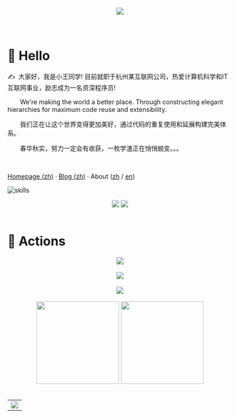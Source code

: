 <!-- 动态打字效果 -->

<h1 align="center">
  <a href="https://sunguoqi.com/">
    <img src="https://readme-typing-svg.herokuapp.com/?lines=Hello%2C%20World!;小王同学祝您今天愉快!&center=true&size=27">
  </a>
</h1>
<br/>

# 🙋 Hello

<p>✍️&nbsp;&nbsp;大家好，我是小王同学! 目前就职于杭州某互联网公司，热爱计算机科学和IT互联网事业，励志成为一名资深程序员!</p>
<p>&emsp;&emsp;We're making the world a better place. Through constructing elegant hierarchies for maximum code reuse and extensibility.</p>
<p>&emsp;&emsp;我们正在让这个世界变得更加美好，通过代码的重复使用和延展构建完美体系。</p>
<p>&emsp;&emsp;春华秋实，努力一定会有收获，一枚学渣正在悄悄蜕变。。。</p>

<br/>

[Homepage (zh)](https://kpretty.tech) · [Blog (zh)](https://kpretty.tech) · About ([zh](https://kpretty.tech/s/about) / [en](https://kpretty.tech/s/about))

![skills](https://skillicons.dev/icons?i=bash,gcp,gradle,docker,idea,solidity,jenkins,git,github,html,maven,linux,md,mongodb,mysql,nginx,ps,postgres,linkedin,kubernetes,py,raspberrypi,java,redis,regex,prometheus,stackoverflow,rust,go,vscode,matlab,scala,graphql)


<!-- 比较好的开源项目卡片 -->

<div align="center">
<a href="https://github.com/apache/flink">
  <img src="https://github-readme-stats.vercel.app/api/pin/?username=apache&repo=flink&theme=dark&bg_color=0d1117&hide_border=true" /></a>
<a href="https://github.com/datahub-project/datahub">
  <img src="https://github-readme-stats.vercel.app/api/pin/?username=datahub-project&repo=datahub&theme=dark&bg_color=0d1117&hide_border=true" /></a>
</div>
<br/>


# 🚀 Actions

<!-- 连续提交代码天数记录 -->

<div align="center">
  <img align="center" src="https://github-readme-streak-stats.herokuapp.com/?user=kpretty&theme=dark&hide_border=true" />
</div>
<br/>
<!-- Dynamic Quotes -->

<div align="center"><img src="https://quotes-github-readme.vercel.app/api?type=horizontal"></div>
<br/>
<!-- GitHub奖杯🏆 -->

<div align="center"><img  src="https://github-profile-trophy.vercel.app/?username=kpretty&theme=gruvbox&row=1&column=7&no-frame=true&no-bg=true" /></div>

<br>

<!-- GitHub数据统计 -->

<div align="center">
  <img height="185px" src="https://github-readme-stats.vercel.app/api?username=kpretty&hide_title=true&hide_border=true&layout=compact&langs_count=6&text_color=000&icon_color=fff&bg_color=0,52fa5a,4dfcff,c64dff&theme=graywhite" />
  <img height="185px" src="https://github-readme-stats.vercel.app/api/top-langs/?username=kpretty&hide_title=true&hide_border=true&layout=compact&langs_count=6&text_color=000&icon_color=fff&bg_color=0,52fa5a,4dfcff,c64dff&theme=graywhite" />
</div>

<br>

<!-- GitHub Activity Graph -->

<table align="center">
  <tr>
    <td colspan="2">
      <img src="https://activity-graph.herokuapp.com/graph?username=kpretty&theme=xcode&bg_color=FF000000&hide_border=true" />
    </td>
  </tr>
</table>
